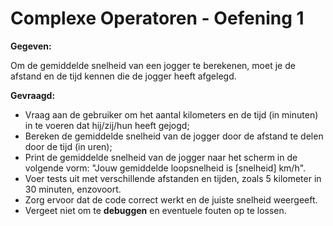 # Complexe Operatoren - Oefening 1

**Gegeven:**

Om de gemiddelde snelheid van een jogger te berekenen, moet je de afstand en de tijd kennen die de jogger heeft afgelegd.

**Gevraagd:**

* Vraag aan de gebruiker om het aantal kilometers en de tijd (in minuten) in te voeren dat hij/zij/hun heeft gejogd;
* Bereken de gemiddelde snelheid van de jogger door de afstand te delen door de tijd (in uren);
* Print de gemiddelde snelheid van de jogger naar het scherm in de volgende vorm: "Jouw gemiddelde loopsnelheid is [snelheid] km/h".
* Voer tests uit met verschillende afstanden en tijden, zoals 5 kilometer in 30 minuten, enzovoort. 
* Zorg ervoor dat de code correct werkt en de juiste snelheid weergeeft.
* Vergeet niet om te **debuggen** en eventuele fouten op te lossen.

